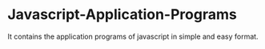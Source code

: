 # Javascript-Application-Programs
It contains the application programs of javascript in simple and easy format.
